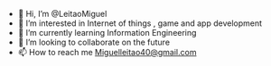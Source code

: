 - 👋 Hi, I’m @LeitaoMiguel
- 👀 I’m interested in Internet of things , game and app development
- 🌱 I’m currently learning Information Engineering
- 💞️ I’m looking to collaborate on the future
- 📫 How to reach me Miguelleitao40@gmail.com

<!---
LeitaoMiguel/LeitaoMiguel is a ✨ special ✨ repository because its `README.md` (this file) appears on your GitHub profile.
You can click the Preview link to take a look at your changes.
--->
